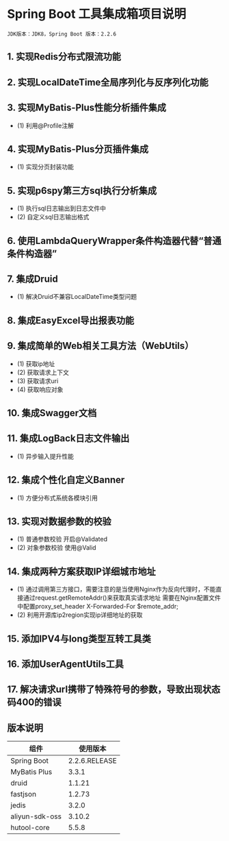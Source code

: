 # Spring Boot 工具集成箱项目说明
`JDK版本：JDK8，Spring Boot 版本：2.2.6`
## 1. 实现Redis分布式限流功能
## 2. 实现LocalDateTime全局序列化与反序列化功能
## 3. 实现MyBatis-Plus性能分析插件集成
- (1) 利用@Profile注解
## 4. 实现MyBatis-Plus分页插件集成
- (1) 实现分页封装功能
## 5. 实现p6spy第三方sql执行分析集成
- (1) 执行sql日志输出到日志文件中
- (2) 自定义sql日志输出格式
## 6. 使用LambdaQueryWrapper条件构造器代替“普通条件构造器”
## 7. 集成Druid
- (1) 解决Druid不兼容LocalDateTime类型问题
## 8. 集成EasyExcel导出报表功能
## 9. 集成简单的Web相关工具方法（WebUtils）
- (1) 获取ip地址
- (2) 获取请求上下文
- (3) 获取请求uri
- (4) 获取响应对象
## 10. 集成Swagger文档
## 11. 集成LogBack日志文件输出
- (1) 异步输入提升性能
## 12. 集成个性化自定义Banner
- (1) 方便分布式系统各模块引用
## 13. 实现对数据参数的校验
- (1) 普通参数校验 开启@Validated
- (2) 对象参数校验 使用@Valid
## 14. 集成两种方案获取IP详细城市地址
- (1) 通过调用第三方接口，需要注意的是当使用Nginx作为反向代理时，不能直接通过request.getRemoteAddr()来获取真实请求地址
需要在Nginx配置文件中配置proxy_set_header X-Forwarded-For $remote_addr;
- (2) 利用开源库ip2region实现ip详细地址的获取
## 15. 添加IPV4与long类型互转工具类
## 16. 添加UserAgentUtils工具
## 17. 解决请求url携带了特殊符号的参数，导致出现状态码400的错误

## 版本说明

| 组件           | 使用版本      |
| -------------- | ------------- |
| Spring Boot    | 2.2.6.RELEASE |
| MyBatis Plus   | 3.3.1         |
| druid          | 1.1.21        |
| fastjson       | 1.2.73        |
| jedis          | 3.2.0         |
| aliyun-sdk-oss | 3.10.2        |
| hutool-core    | 5.5.8         |
